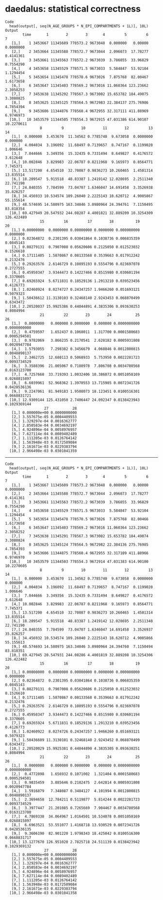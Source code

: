 # daedalus: statistical correctness

    Code
      head(output[, seq(N_AGE_GROUPS * N_EPI_COMPARTMENTS + 1L)], 10L)
    Output
            time       1        2        3       4         5         6          7
       [1,]    1 3453667 11345609 778573.2 9673048  0.000000   0.00000  0.0000000
       [2,]    2 3453664 11345588 778572.7 9673044  2.096073  17.78277  0.4141361
       [3,]    3 3453661 11345563 778572.2 9673039  3.786855  33.96829  0.7554290
       [4,]    4 3453658 11345529 778571.5 9673033  5.584847  53.92104  1.1294454
       [5,]    5 3453654 11345478 778570.6 9673026  7.875768  82.00467  1.6173658
       [6,]    6 3453647 11345403 778569.2 9673016 11.060364 123.23662  2.3058253
       [7,]    7 3453638 11345292 778567.3 9673002 15.653782 184.49075  3.3080825
       [8,]    8 3453625 11345125 778564.5 9672983 22.384137 275.76986  4.7854394
       [9,]    9 3453606 11344876 778560.4 9672955 32.317111 411.88969  6.9746973
      [10,]   10 3453579 11344505 778554.3 9672915 47.031386 614.90107 10.2270611
                    8         9        10        11        12         13         14
       [1,]  0.000000  3.453670  11.34562 0.7785740  9.673058  0.0000000   0.000000
       [2,]  4.004034  3.196092  11.68497 0.7139657  8.747167  0.1199020   1.006646
       [3,]  7.044666  3.349356  15.32435 0.7331494  8.649827  0.4176572   3.612648
       [4,] 10.002846  3.829983  22.06787 0.8211968  9.165973  0.8564771   7.745371
       [5,] 13.517200  4.654510  32.70087 0.9836273 10.260465  1.4501314  13.835514
       [6,] 18.209547  5.915518  48.83387 1.2419142 12.028695  2.2511340  22.741190
       [7,] 24.840355  7.784599  73.04707 1.6346047 14.691458  3.3526938  35.826257
       [8,] 34.456933 10.534574 109.26040 2.2225143 18.620712  4.9005867  55.155614
       [9,] 48.574695 14.580975 163.34846 3.0980964 24.394761  7.1150495  83.818354
      [10,] 69.427949 20.547932 244.08287 4.4001821 32.889209 10.3254309 126.422489
                    15         16         17        18          19        20
       [1,] 0.00000000  0.0000000 0.00000000 0.0000000 0.000000000 0.0000000
       [2,] 0.02364872  0.2301395 0.03041864 0.1038736 0.006835359 0.0845143
       [3,] 0.08279131  0.7907008 0.05620606 0.2125050 0.012523032 0.1526610
       [4,] 0.17111405  1.5870867 0.08133568 0.3539663 0.017912242 0.2132476
       [5,] 0.29263576  2.6146729 0.10895193 0.5554796 0.023697078 0.2727555
       [6,] 0.45950347  3.9344473 0.14227466 0.8515980 0.030601194 0.3370605
       [7,] 0.69265924  5.6711831 0.18529136 1.2913210 0.039523456 0.4126773
       [8,] 1.02460924  8.0274727 0.24347257 1.9466260 0.051693121 0.5079323
       [9,] 1.50436612 11.3130103 0.32468140 2.9243453 0.068870499 0.6343472
      [10,] 2.20520037 15.9925386 0.44044891 4.3835306 0.093630253 0.8084994
                    21         22        23        24           25           26
       [1,]  0.0000000   0.000000 0.0000000  0.000000 0.0000000000 0.0000000000
       [2,]  0.4759597   1.652437 0.1068011  1.317700 0.0001580683 0.0005294501
       [3,]  0.9782069   3.866235 0.2170541  2.628182 0.0005931808 0.0020947784
       [4,]  1.5793055   7.298382 0.3456679  4.068846 0.0012800815 0.0048890137
       [5,]  2.3462725  12.680113 0.5068933  5.753950 0.0022281723 0.0093734529
       [6,]  3.3588396  21.005067 0.7180978  7.806708 0.0034780568 0.0163123700
       [7,]  4.7257668  33.719393 1.0032406 10.386072 0.0051058169 0.0268815897
       [8,]  6.6039961  52.968362 1.3970553 13.715985 0.0072341726 0.0428536136
       [9,]  9.2247061  81.949183 1.9508073 18.123451 0.0100516301 0.0668831721
      [10,] 12.9309144 125.431050 2.7406447 24.092347 0.0138423943 0.1029369144
                      27           28
       [1,] 0.000000e+00 0.0000000000
       [2,] 3.557675e-05 0.0004409553
       [3,] 1.329297e-04 0.0016362777
       [4,] 2.850583e-04 0.0034692197
       [5,] 4.924896e-04 0.0058976957
       [6,] 7.627114e-04 0.0089402489
       [7,] 1.111205e-03 0.0126764142
       [8,] 1.563948e-03 0.0172589084
       [9,] 2.161671e-03 0.0229383794
      [10,] 2.966498e-03 0.0301041359

---

    Code
      head(output[, seq(N_AGE_GROUPS * N_EPI_COMPARTMENTS + 1L)], 10L)
    Output
            time       1        2        3       4         5         6          7
       [1,]    1 3453667 11345609 778573.2 9673048  0.000000   0.00000  0.0000000
       [2,]    2 3453664 11345588 778572.7 9673044  2.096073  17.78277  0.4141361
       [3,]    3 3453661 11345563 778572.2 9673039  3.786855  33.96829  0.7554290
       [4,]    4 3453658 11345529 778571.5 9673033  5.584847  53.92104  1.1294454
       [5,]    5 3453654 11345478 778570.5 9673026  7.875768  82.00466  1.6173658
       [6,]    6 3453647 11345403 778569.2 9673016 11.060364 123.23662  2.3058252
       [7,]    7 3453638 11345291 778567.3 9673002 15.653782 184.49074  3.3080824
       [8,]    8 3453625 11345124 778564.5 9672982 22.384136 275.76985  4.7854393
       [9,]    9 3453606 11344875 778560.4 9672955 32.317109 411.88966  6.9746970
      [10,]   10 3453579 11344503 778554.3 9672914 47.031383 614.90100 10.2270605
                    8         9        10        11        12         13         14
       [1,]  0.000000  3.453670  11.34562 0.7785740  9.673058  0.0000000   0.000000
       [2,]  4.004034  3.196092  11.68497 0.7139657  8.747167  0.1199020   1.006646
       [3,]  7.044666  3.349356  15.32435 0.7331494  8.649827  0.4176572   3.612648
       [4,] 10.002846  3.829983  22.06787 0.8211968  9.165973  0.8564771   7.745371
       [5,] 13.517200  4.654510  32.70087 0.9836273 10.260465  1.4501314  13.835514
       [6,] 18.209547  5.915518  48.83387 1.2419142 12.028695  2.2511340  22.741190
       [7,] 24.840355  7.784599  73.04707 1.6346047 14.691458  3.3526937  35.826257
       [8,] 34.456932 10.534574 109.26040 2.2225143 18.620712  4.9005866  55.155613
       [9,] 48.574693 14.580975 163.34846 3.0980964 24.394760  7.1150494  83.818351
      [10,] 69.427945 20.547931 244.08286 4.4001819 32.889208 10.3254306 126.422482
                    15         16         17        18          19        20
       [1,] 0.00000000  0.0000000 0.00000000 0.0000000 0.000000000 0.0000000
       [2,] 0.02364872  0.2301395 0.03041864 0.1038736 0.006835359 0.0845143
       [3,] 0.08279131  0.7907008 0.05620606 0.2125050 0.012523032 0.1526610
       [4,] 0.17111405  1.5870867 0.08133568 0.3539663 0.017912242 0.2132476
       [5,] 0.29263576  2.6146729 0.10895193 0.5554796 0.023697078 0.2727555
       [6,] 0.45950347  3.9344473 0.14227466 0.8515980 0.030601194 0.3370605
       [7,] 0.69265924  5.6711831 0.18529136 1.2913210 0.039523456 0.4126773
       [8,] 1.02460922  8.0274726 0.24347257 1.9466260 0.051693121 0.5079323
       [9,] 1.50436609 11.3130101 0.32468140 2.9243452 0.068870499 0.6343472
      [10,] 2.20520029 15.9925381 0.44044890 4.3835305 0.093630251 0.8084994
                    21         22        23        24           25           26
       [1,]  0.0000000   0.000000 0.0000000  0.000000 0.0000000000 0.0000000000
       [2,]  0.4772898   1.656932 0.1071002  1.321404 0.0001580683 0.0005294501
       [3,]  0.9835459   3.885646 0.2182475  2.642814 0.0005931808 0.0020947784
       [4,]  1.5916879   7.348087 0.3484127  4.101994 0.0012800815 0.0048890137
       [5,]  2.3694658  12.784211 0.5119877  5.814244 0.0022281723 0.0093734529
       [6,]  3.3977447  21.201085 0.7265669  7.904467 0.0034780568 0.0163123700
       [7,]  4.7869338  34.064967 1.0164501 10.534078 0.0051058169 0.0268815897
       [8,]  6.6963521  53.551077 1.4168718 13.930529 0.0072341726 0.0428536135
       [9,]  9.3606190  82.901220 1.9798343 18.425842 0.0100516300 0.0668831717
      [10,] 13.1277670 126.951020 2.7825718 24.511139 0.0138423942 0.1029369132
                      27           28
       [1,] 0.000000e+00 0.0000000000
       [2,] 3.557675e-05 0.0004409553
       [3,] 1.329297e-04 0.0016362777
       [4,] 2.850583e-04 0.0034692197
       [5,] 4.924896e-04 0.0058976957
       [6,] 7.627114e-04 0.0089402489
       [7,] 1.111205e-03 0.0126764142
       [8,] 1.563948e-03 0.0172589084
       [9,] 2.161671e-03 0.0229383794
      [10,] 2.966498e-03 0.0301041358

